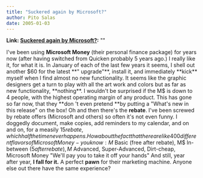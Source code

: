```yaml
---
title: "Suckered again by Microsoft?"
author: Pito Salas
date: 2005-01-03
---
```


**Link: [Suckered again by Microsoft?](None):** ""

I've been using **Microsoft Money** (their personal finance package) for years
now (after having switched from Quicken probably 5 years ago.) I really like
it, for what it is.  In January of each of the last few years it seems, I
shell out another $60 for the latest **" upgrade"**, install it, and
immediately **kick** myself when I find almost no new functionality.  It seems
like the graphic designers get a turn to play with all the art work and colors
but as far as new functionality, **nothing**. I wouldn't be surprised if the
M$ is down to 4 people, with the highest operating margin of any product. This
has gone so far now, that they **don 't even pretend **by putting a "What's
new in this release" on the box! Oh and then there's the **rebate**. I've been
screwed by rebate offers (Microsoft and others) so often it's not even funny.
I doggedly document, make copies, add reminders to my calendar, and on and on,
for a measily $15 rebate, which half the time never happens. How about the
fact that there are like 400 different flavors of Microsoft Money - you know:
M$ Basic (free after rebate), M$ In-between ($5 after rebate), M$ Advanced,
Super-Advanced, Dirt-cheap, Microsoft Money "We'll pay you to take it off your
hands" And still, year after year, **I fall for it.** A perfect **pawn** for
their marketing machine. Anyone else out there have the same experience?


